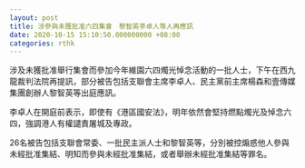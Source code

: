 ```yaml
---
layout: post
title: 涉參與未獲批准六四集會　黎智英李卓人等人再應訊
date: 2020-10-15 15:10:50.000000000 +08:00
categories: rthk
---
```


涉及未獲批准舉行集會而參加今年維園六四燭光悼念活動的一批人士，下午在西九龍裁判法院再提訊，部分被告包括支聯會主席李卓人、民主黨前主席楊森和壹傳媒集團創辦人黎智英等出庭應訊。

李卓人在開庭前表示，即使有《港區國安法》，明年依然會堅持燃點燭光及悼念六四，強調港人有權譴責屠城及專政。

26名被告包括支聯會常委、一批民主派人士和黎智英等，分別被控煽惑他人參與未經批准集結、明知而參與未經批准集結，或者舉辦未經批准集結等罪名。
